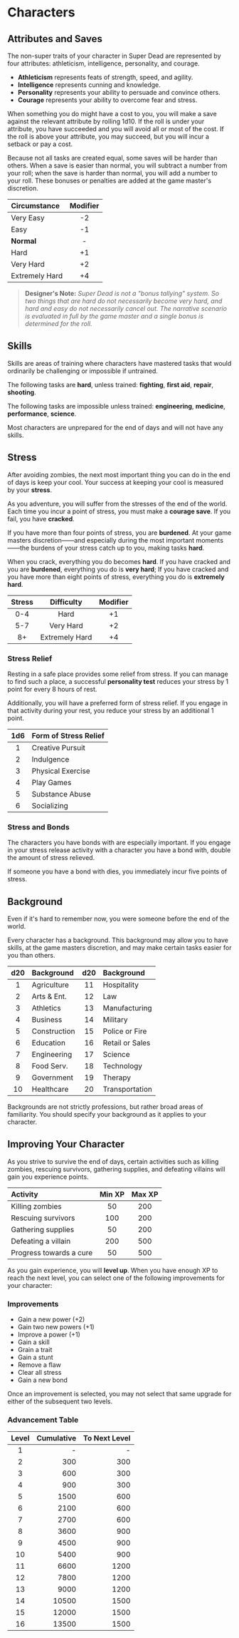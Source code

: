 # Characters


## Attributes and Saves
The non-super traits of your character in Super Dead are represented by four attributes: athleticism, intelligence, personality, and courage.

- __Athleticism__ represents feats of strength, speed, and agility. 
- __Intelligence__ represents cunning and knowledge.
- __Personality__ represents your ability to persuade and convince others. 
- __Courage__ represents your ability to overcome fear and stress.

When something you do might have a cost to you, you will make a save against the relevant attribute by rolling 1d10. If the roll is under your attribute, you have succeeded and you will avoid all or most of the cost. If the roll is above your attribute, you may succeed, but you will incur a setback or pay a cost.

Because not all tasks are created equal, some saves will be harder than others. When a save is easier than normal, you will subtract a number from your roll; when the save is harder than normal, you will add a number to your roll. These bonuses or penalties are added at the game master's discretion.


| Circumstance | Modifier |
| :- | :-: |
| Very Easy | -2 |
| Easy | -1 |
| **Normal** | - |
| Hard | +1 |
| Very Hard | +2 |
| Extremely Hard | +4|


> **Designer's Note:** _Super Dead is not a "bonus tallying" system. So two things that are hard do not necessarily become very hard, and hard and easy do not necessarily cancel out. The narrative scenario is evaluated in full by the game master and a single bonus is determined for the roll._

## Skills
Skills are areas of training where characters have mastered tasks that would ordinarily be challenging or impossible if untrained. 

The following tasks are **hard**, unless trained: __fighting__, __first aid__, __repair__, __shooting__.

The following tasks are impossible unless trained: __engineering__, __medicine__, __performance__, __science__.

Most characters are unprepared for the end of days and will not have any skills.

## Stress
After avoiding zombies, the next most important thing you can do in the end of days is keep your cool. Your success at keeping your cool is measured by your __stress__.

As you adventure, you will suffer from the stresses of the end of the world. Each time you incur a point of stress, you must make a __courage save__. If you fail, you have __cracked__.

If you have more than four points of stress, you are __burdened__. At your game masters discretion——and especially during the most important moments——the burdens of your stress catch up to you, making tasks **hard**.

When you crack, everything you do becomes **hard**. If you have cracked and you are **burdened**, everything you do is __very hard__; If you have cracked and you have more than eight points of stress, everything you do is __extremely hard__.

| Stress | Difficulty | Modifier |
| :-: | :-: | :-: |
| 0-4 | Hard | +1 |
| 5-7 | Very Hard | +2 |
| 8+ | Extremely Hard | +4 | 

### Stress Relief

Resting in a safe place provides some relief from stress. If you can manage to find such a place, a successful __personality test__ reduces your stress by 1 point for every 8 hours of rest.

Additionally, you will have a preferred form of stress relief. If you engage in that activity during your rest, you reduce your stress by an additional 1 point.

| 1d6 | Form of Stress Relief |
| :-: | :- | 
| 1 | Creative Pursuit| 
| 2 | Indulgence |
| 3 | Physical Exercise | 
| 4 | Play Games |
| 5 | Substance Abuse |
| 6 | Socializing |

### Stress and Bonds
The characters you have bonds with are especially important. If you engage in your stress release activity with a character you have a bond with, double the amount of stress relieved.

If someone you have a bond with dies, you immediately incur five points of stress.

## Background
Even if it's hard to remember now, you were someone before the end of the world.

Every character has a background. This background may allow you to have skills, at the game masters discretion, and may make certain tasks easier for you than others.

| d20 | Background | d20 | Background | 
| :-: | :- | :-: | :- |
|1 |	 Agriculture|	11|	 Hospitality
|2|	Arts & Ent.	|12	|Law
|3|	Athletics	|13	|Manufacturing
|4|	Business	|14	|Military
|5|	Construction|15	|Police or Fire
|6|	Education	|16	|Retail or Sales
|7|	Engineering	|17	|Science
|8|	Food Serv.	|18	|Technology
|9|	Government	|19	|Therapy
|10| Healthcare| 20 |Transportation

Backgrounds are not strictly professions, but rather broad areas of familiarity. You should specify your background as it applies to your character.

## Improving Your Character
As you strive to survive the end of days, certain activities such as killing zombies, rescuing survivors, gathering supplies, and defeating villains will gain you experience points.

| Activity | Min XP | Max XP |
| :- | :-: | :-: | 
| Killing zombies | 50 | 200| 
| Rescuing survivors | 100 | 200 |
| Gathering supplies | 50 | 200 |
| Defeating a villain | 200 | 500 |
| Progress towards a cure | 50 | 500 |

As you gain experience, you will **level up**. When you have enough XP to reach the next level, you can select one of the following improvements for your character:

### Improvements 
- Gain a new power (+2)
- Gain two new powers (+1)
- Improve a power (+1)
- Gain a skill 
- Grain a trait
- Gain a stunt
- Remove a flaw
- Clear all stress
- Gain a new bond

Once an improvement is selected, you may not select that same upgrade for either of the subsequent two levels.

### Advancement Table
| Level | Cumulative | To Next Level |
| :-: | -: | -: |
1|-|-
2|300|300
3|600|300
4|900|300
5|1500|600
6|2100|600
7|2700|600
8|3600|900
9|4500|900
10|5400|900
11|6600|1200
12|7800|1200
13|9000|1200
14|10500|1500
15|12000|1500
16|13500|1500